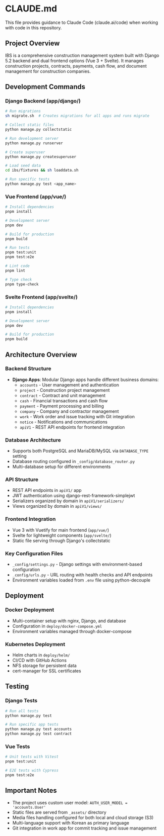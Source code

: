 # CLAUDE.md

This file provides guidance to Claude Code (claude.ai/code) when working with code in this repository.

## Project Overview

IBS is a comprehensive construction management system built with Django 5.2 backend and dual frontend options (Vue 3 + Svelte). It manages construction projects, contracts, payments, cash flow, and document management for construction companies.

## Development Commands

### Django Backend (app/django/)
```bash
# Run migrations
sh migrate.sh  # Creates migrations for all apps and runs migrate

# Collect static files  
python manage.py collectstatic

# Run development server
python manage.py runserver

# Create superuser
python manage.py createsuperuser

# Load seed data
cd ibs/fixtures && sh loaddata.sh

# Run specific tests
python manage.py test <app_name>
```

### Vue Frontend (app/vue/)
```bash
# Install dependencies
pnpm install

# Development server
pnpm dev

# Build for production
pnpm build

# Run tests
pnpm test:unit
pnpm test:e2e

# Lint code
pnpm lint

# Type check
pnpm type-check
```

### Svelte Frontend (app/svelte/)
```bash
# Install dependencies
pnpm install

# Development server  
pnpm dev

# Build for production
pnpm build
```

## Architecture Overview

### Backend Structure
- **Django Apps**: Modular Django apps handle different business domains:
  - `accounts` - User management and authentication
  - `project` - Construction project management
  - `contract` - Contract and unit management
  - `cash` - Financial transactions and cash flow
  - `payment` - Payment processing and billing
  - `company` - Company and contractor management
  - `work` - Work order and issue tracking with Git integration
  - `notice` - Notifications and communications
  - `apiV1` - REST API endpoints for frontend integration

### Database Architecture
- Supports both PostgreSQL and MariaDB/MySQL via `DATABASE_TYPE` setting
- Database routing configured in `_config/database_router.py`
- Multi-database setup for different environments

### API Structure
- REST API endpoints in `apiV1/` app
- JWT authentication using django-rest-framework-simplejwt
- Serializers organized by domain in `apiV1/serializers/`
- Views organized by domain in `apiV1/views/`

### Frontend Integration
- Vue 3 with Vuetify for main frontend (`app/vue/`)
- Svelte for lightweight components (`app/svelte/`)
- Static file serving through Django's collectstatic

### Key Configuration Files
- `_config/settings.py` - Django settings with environment-based configuration
- `_config/urls.py` - URL routing with health checks and API endpoints
- Environment variables loaded from `.env` file using python-decouple

## Deployment

### Docker Deployment
- Multi-container setup with nginx, Django, and database
- Configuration in `deploy/docker-compose.yml`
- Environment variables managed through docker-compose

### Kubernetes Deployment  
- Helm charts in `deploy/helm/`
- CI/CD with GitHub Actions
- NFS storage for persistent data
- cert-manager for SSL certificates

## Testing

### Django Tests
```bash
# Run all tests
python manage.py test

# Run specific app tests
python manage.py test accounts
python manage.py test contract
```

### Vue Tests
```bash
# Unit tests with Vitest
pnpm test:unit

# E2E tests with Cypress
pnpm test:e2e
```

## Important Notes

- The project uses custom user model: `AUTH_USER_MODEL = 'accounts.User'`
- Static files are served from `_assets/` directory
- Media files handling configured for both local and cloud storage (S3)
- Multi-language support with Korean as primary language
- Git integration in work app for commit tracking and issue management